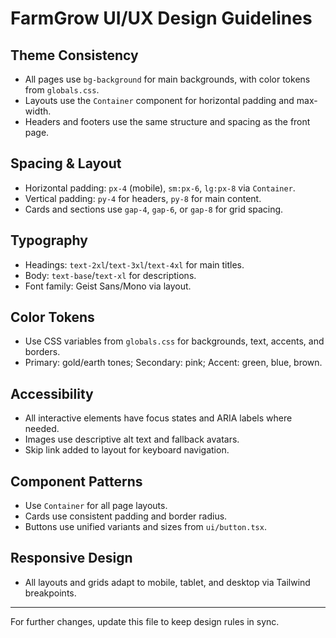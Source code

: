 # FarmGrow UI/UX Design Guidelines

## Theme Consistency
- All pages use `bg-background` for main backgrounds, with color tokens from `globals.css`.
- Layouts use the `Container` component for horizontal padding and max-width.
- Headers and footers use the same structure and spacing as the front page.

## Spacing & Layout
- Horizontal padding: `px-4` (mobile), `sm:px-6`, `lg:px-8` via `Container`.
- Vertical padding: `py-4` for headers, `py-8` for main content.
- Cards and sections use `gap-4`, `gap-6`, or `gap-8` for grid spacing.

## Typography
- Headings: `text-2xl`/`text-3xl`/`text-4xl` for main titles.
- Body: `text-base`/`text-xl` for descriptions.
- Font family: Geist Sans/Mono via layout.

## Color Tokens
- Use CSS variables from `globals.css` for backgrounds, text, accents, and borders.
- Primary: gold/earth tones; Secondary: pink; Accent: green, blue, brown.

## Accessibility
- All interactive elements have focus states and ARIA labels where needed.
- Images use descriptive alt text and fallback avatars.
- Skip link added to layout for keyboard navigation.

## Component Patterns
- Use `Container` for all page layouts.
- Cards use consistent padding and border radius.
- Buttons use unified variants and sizes from `ui/button.tsx`.

## Responsive Design
- All layouts and grids adapt to mobile, tablet, and desktop via Tailwind breakpoints.

---
For further changes, update this file to keep design rules in sync.
